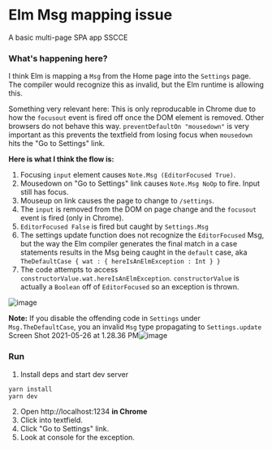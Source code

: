 # Elm Msg mapping issue
A basic multi-page SPA app SSCCE

### What's happening here?

I think Elm is mapping a `Msg` from the Home page into the `Settings` page.  
The compiler would recognize this as invalid, but the Elm runtime is allowing this.  

Something very relevant here: This is only reproducable in Chrome due to how 
the `focusout` event is fired off once the DOM element is removed. Other browsers
do not behave this way. `preventDefaultOn "mousedown"` is very important as
this prevents the textfield from losing focus when `mousedown` hits the "Go to Settings" link.

**Here is what I think the flow is:**
1. Focusing `input` element causes `Note.Msg (EditorFocused True)`.
2. Mousedown on "Go to Settings" link causes `Note.Msg NoOp` to fire. Input still has focus.
3. Mouseup on link causes the page to change to `/settings`.
4. The `input` is removed from the DOM on page change and the `focusout` event is fired (only in Chrome).
5. `EditorFocused False` is fired but caught by `Settings.Msg`
6. The settings update function does not recognize the `EditorFocused` Msg, 
but the way the Elm compiler generates the final match in a case statements results in the Msg being caught in the `default` case,
aka `TheDefaultCase { wat : { hereIsAnElmException : Int } }`
7. The code attempts to access `constructorValue.wat.hereIsAnElmException`.
`constructorValue` is actually a `Boolean` off of `EditorFocused` so an exception is thrown.

![image](https://user-images.githubusercontent.com/15849320/119717049-10cdfd00-be23-11eb-8d71-b83c0c9fb507.png)  


**Note:** If you disable the offending code in `Settings` under `Msg.TheDefaultCase`, you an invalid `Msg` type propagating to `Settings.update`
Screen Shot 2021-05-26 at 1.28.36 PM![image](https://user-images.githubusercontent.com/15849320/119720147-d8c8b900-be26-11eb-863c-f97d76acc805.png)


### Run
1. Install deps and start dev server
```
yarn install
yarn dev
```
2. Open http://localhost:1234 **in Chrome**
3. Click into textfield.
4. Click "Go to Settings" link.
5. Look at console for the exception.

